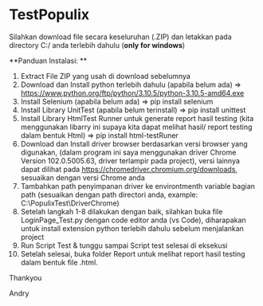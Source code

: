 # TestPopulix


Silahkan download file secara keseluruhan (.ZIP) dan letakkan pada directory C:/ anda terlebih dahulu (**only for windows**)

**Panduan Instalasi: **
1. Extract File ZIP yang usah di download sebelumnya
2. Download dan Install python terlebih dahulu (apabila belum ada) => https://www.python.org/ftp/python/3.10.5/python-3.10.5-amd64.exe  
3. Install Selenium (apabila belum ada) 
    => pip install selenium
4. Install Library UnitTest (apabila belum terinstall)
    => pip install unittest
5. Install Library HtmlTest Runner untuk generate report hasil testing (kita menggunakan libarry ini supaya kita dapat melihat hasil/ report testing dalam bentuk Html)
    => pip install html-testRuner
7. Download dan Install driver browser berdasarkan versi browser yang digunakan, (dalam program ini saya menggunakan driver Chrome Version 102.0.5005.63, driver terlampir pada project), versi lainnya dapat dilihat pada https://chromedriver.chromium.org/downloads, sesuaikan dengan versi Chrome anda 
8. Tambahkan path penyimpanan driver ke environtmenth variable bagian path (sesuaikan dengan path directori anda, example: C:\PopulixTest\DriverChrome)
9. Setelah langkah 1-8 dilakukan dengan baik, silahkan buka file LoginPage_Test.py dengan code editor anda (vs Code), diharapakan untuk install extension python terlebih dahulu sebelum menjalankan project
10. Run Script Test & tunggu sampai Script test selesai di eksekusi
11. Setelah selesai, buka folder Report untuk melihat report hasil testing dalam bentuk file .html.

Thankyou

Andry  
